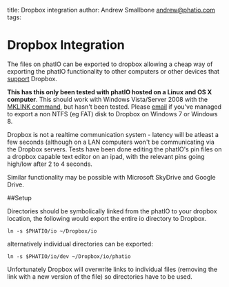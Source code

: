 title:	Dropbox integration
author:	Andrew Smallbone <andrew@phatio.com>
tags:	


# Dropbox Integration

The files on phatIO can be exported to dropbox allowing a cheap way of exporting the phatIO functionality to other computers or other devices that [support](https://www.dropbox.com/mobile) Dropbox.

__This has this only been tested with phatIO hosted on a Linux and OS X computer__.  This should work with Windows Vista/Server 2008 with the [MKLINK command](http://lifehacker.com/5154698/sync-files-and-folders-outside-your-my-dropbox-folder), but hasn't been tested.  Please [email](mailto:andrew@phatio.com) if you've managed to export a non NTFS (eg FAT) disk to Dropbox on Windows 7 or Windows 8.

Dropbox is not a realtime communication system - latency will be atleast a few seconds (although on a LAN computers won't be communicating via the Dropbox servers.  Tests have been done editing the phatIO's pin files on a dropbox capable text editor on an ipad, with the relevant pins going high/low after 2 to 4 seconds.


Similar functionality may be possible with Microsoft SkyDrive and Google Drive.



##Setup


Directories should be symbolically linked from the phatIO to your dropbox location, the following would export the entire io directory to Dropbox.

	ln -s $PHATIO/io ~/Dropbox/io
	
alternatively individual directories can be exported:


	ln -s $PHATIO/io/dev ~/Dropbox/io/phatio

Unfortunately Dropbox will overwrite links to individual files (removing the link with a new version of the file) so directories have to be used.

